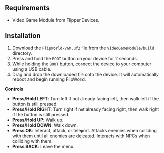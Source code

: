 ## Requirements
- Video Game Module from Flipper Devices.

## Installation
1. Download the `FlipWorld-VGM.uf2` file from the `VideoGameModule/build` directory.
2. Press and hold the `BOOT` button on your device for 2 seconds.
3. While holding the `BOOT` button, connect the device to your computer using a USB cable.
4. Drag and drop the downloaded file onto the device. It will automatically reboot and begin running FlipWorld.

**Controls**

- **Press/Hold LEFT**: Turn left if not already facing left, then walk left if the button is still pressed.
- **Press/Hold RIGHT**: Turn right if not already facing right, then walk right if the button is still pressed.
- **Press/Hold UP**: Walk up.
- **Press/Hold DOWN**: Walk down.
- **Press OK**: Interact, attack, or teleport. Attacks enemies when colliding with them until all enemies are defeated. Interacts with NPCs when colliding with them.
- **Press BACK**: Leave the menu.
